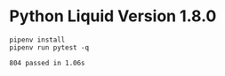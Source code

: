 # Python Liquid Version 1.8.0

```
pipenv install
pipenv run pytest -q
```

```
804 passed in 1.06s
```
